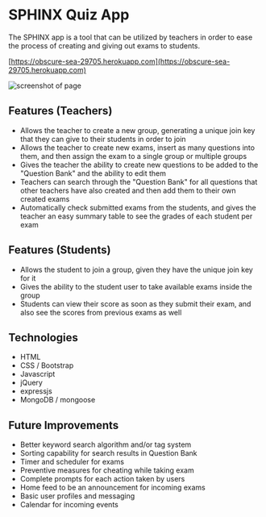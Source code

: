 # SPHINX Quiz App

The SPHINX app is a tool that can be utilized by teachers in order to ease the process of creating and giving out exams to students.

[https://obscure-sea-29705.herokuapp.com](https://obscure-sea-29705.herokuapp.com)

![screenshot of page](screenshot-01.png 'Test screenshot')

## Features (Teachers)
- Allows the teacher to create a new group, generating a unique join key that they can give to their students in order to join
- Allows the teacher to create new exams, insert as many questions into them, and then assign the exam to a single group or multiple groups
- Gives the teacher the ability to create new questions to be added to the "Question Bank" and the ability to edit them
- Teachers can search through the "Question Bank" for all questions that other teachers have also created and then add them to their own created exams
- Automatically check submitted exams from the students, and gives the teacher an easy summary table to see the grades of each student per exam

## Features (Students)
- Allows the student to join a group, given they have the unique join key for it
- Gives the ability to the student user to take available exams inside the group
- Students can view their score as soon as they submit their exam, and also see the scores from previous exams as well

## Technologies
- HTML
- CSS / Bootstrap
- Javascript
- jQuery
- expressjs
- MongoDB / mongoose

## Future Improvements
- Better keyword search algorithm and/or tag system
- Sorting capability for search results in Question Bank
- Timer and scheduler for exams
- Preventive measures for cheating while taking exam
- Complete prompts for each action taken by users
- Home feed to be an announcement for incoming exams
- Basic user profiles and messaging
- Calendar for incoming events